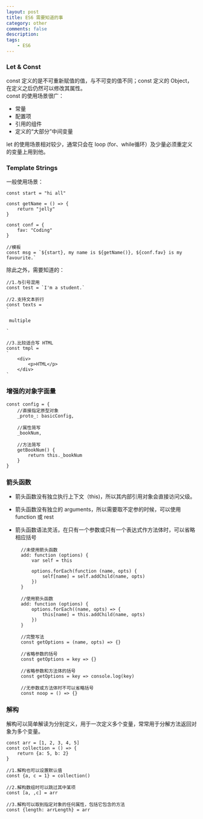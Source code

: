 ```yaml
---
layout: post
title: ES6 需要知道的事
category: other
comments: false
description: 
tags:
    - ES6
---
```


### Let & Const  
const 定义的是不可重新赋值的值，与不可变的值不同；const 定义的 Object，在定义之后仍然可以修改其属性。  
const 的使用场景很广：  
- 常量   
- 配置项  
- 引用的组件  
- 定义的“大部分”中间变量  

let 的使用场景相对较少，通常只会在 loop (for、while循环）及少量必须重定义的变量上用到他。  

### Template Strings 
一般使用场景：  

    const start = "hi all"

    const getName = () => {
        return "jelly"
    }

    const conf = {
        fav: "Coding"
    }

    //模板
    const msg = `${start}, my name is ${getName()}, ${conf.fav} is my favourite.`  

除此之外，需要知道的：  

    //1.与引号混用  
    const test = `I'm a student.`

    //2.支持文本折行
    const texts = 
    `

     multiple 

    `

    //3.比较适合写 HTML
    const tmpl = 
    `
        <div>
            <p>HTML</p>
        </div>
    `

### 增强的对象字面量  

    const config = {
        //直接指定原型对象
        _proto_: basicConfig,

        //属性简写
        _bookNum,

        //方法简写
        getBookNum() {
            return this._bookNum
        }
    }

### 箭头函数   
- 箭头函数没有独立执行上下文（this)，所以其内部引用对象会直接访问父级。  
- 箭头函数没有独立的 arguments，所以需要取不定参的时候，可以使用 function 或 rest  
- 箭头函数语法灵活，在只有一个参数或只有一个表达式作方法体时，可以省略相应括号  

        //未使用箭头函数  
        add: function (options) {
            var self = this

            options.forEach(function (name, opts) {
                self[name] = self.addChild(name, opts)
            })
        }

        //使用箭头函数
        add: function (options) {
            options.forEach((name, opts) => {
                this[name] = this.addChild(name, opts)
            })
        }

        //完整写法
        const getOptions = (name, opts) => {}

        //省略参数的括号
        const getOptions = key => {}

        //省略参数和方法体的括号
        const getOptions = key => console.log(key)

        //无参数或方法体时不可以省略括号
        const noop = () => {}

### 解构   
解构可以简单解读为分别定义，用于一次定义多个变量，常常用于分解方法返回对象为多个变量。  

    const arr = [1, 2, 3, 4, 5]
    const collection = () => {
        return {a: 5, b: 2}
    }

    //1.解构也可以设置默认值
    const {a, c = 1} = collection()

    //2.解构数组时可以跳过其中某项
    const [a, ,c] = arr

    //3.解构可以取到指定对象的任何属性，包括它包含的方法
    const {length: arrLength} = arr

